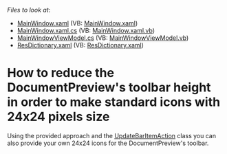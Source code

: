 <!-- default file list -->
*Files to look at*:

* [MainWindow.xaml](./CS/ToolbarWPF/MainWindow.xaml) (VB: [MainWindow.xaml](./VB/ToolbarWPF/MainWindow.xaml))
* [MainWindow.xaml.cs](./CS/ToolbarWPF/MainWindow.xaml.cs) (VB: [MainWindow.xaml.vb](./VB/ToolbarWPF/MainWindow.xaml.vb))
* [MainWindowViewModel.cs](./CS/ToolbarWPF/MainWindowViewModel.cs) (VB: [MainWindowViewModel.vb](./VB/ToolbarWPF/MainWindowViewModel.vb))
* [ResDictionary.xaml](./CS/ToolbarWPF/ResDictionary.xaml) (VB: [ResDictionary.xaml](./VB/ToolbarWPF/ResDictionary.xaml))
<!-- default file list end -->
# How to reduce the DocumentPreview's toolbar height in order to make standard icons with 24x24 pixels size


<p>Using the provided approach and the <a href="http://documentation.devexpress.com/#WPF/clsDevExpressXpfBarsUpdateBarItemActiontopic"><u>UpdateBarItemAction</u></a> class you can also provide your own 24x24 icons for the DocumentPreview's toolbar.</p>

<br/>


